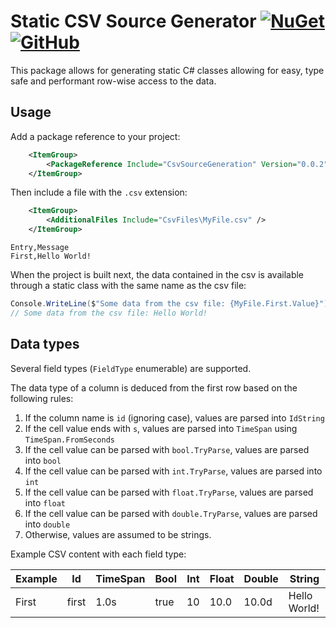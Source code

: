 # Static CSV Source Generator [![NuGet](https://img.shields.io/nuget/v/CsvSourceGeneration?logo=nuget)](https://www.nuget.org/packages/CsvSourceGeneration) [![GitHub](https://img.shields.io/github/license/OliverVea/CsvSourceGeneration)](licence.md)

This package allows for generating static C# classes allowing for easy, type safe and performant row-wise access to the data.

## Usage

Add a package reference to your project:

```xml
    <ItemGroup>
        <PackageReference Include="CsvSourceGeneration" Version="0.0.2" />
    </ItemGroup>
```

Then include a file with the `.csv` extension:

```xml
    <ItemGroup>
        <AdditionalFiles Include="CsvFiles\MyFile.csv" />
    </ItemGroup>
```

```csv
Entry,Message
First,Hello World!
```

When the project is built next, the data contained in the csv is available through a static class with the same name as the csv file:

```csharp
Console.WriteLine($"Some data from the csv file: {MyFile.First.Value}");
// Some data from the csv file: Hello World!
```

## Data types

Several field types (`FieldType` enumerable) are supported.

The data type of a column is deduced from the first row based on the following rules:

1. If the column name is `id` (ignoring case), values are parsed into `IdString`
2. If the cell value ends with `s`, values are parsed into `TimeSpan` using `TimeSpan.FromSeconds`
3. If the cell value can be parsed with `bool.TryParse`, values are parsed into `bool`
4. If the cell value can be parsed with `int.TryParse`, values are parsed into `int`
5. If the cell value can be parsed with `float.TryParse`, values are parsed into `float`
6. If the cell value can be parsed with `double.TryParse`, values are parsed into `double`
7. Otherwise, values are assumed to be strings.

Example CSV content with each field type:

| Example | Id    | TimeSpan | Bool | Int | Float | Double | String       |
|---------|-------|----------|------|-----|-------|--------|--------------|
| First   | first | 1.0s     | true | 10  | 10.0  | 10.0d  | Hello World! | 

